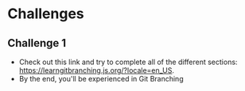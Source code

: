 # Challenges

## Challenge 1
- Check out this link and try to complete all of the different sections: https://learngitbranching.js.org/?locale=en_US.
- By the end, you'll be experienced in Git Branching